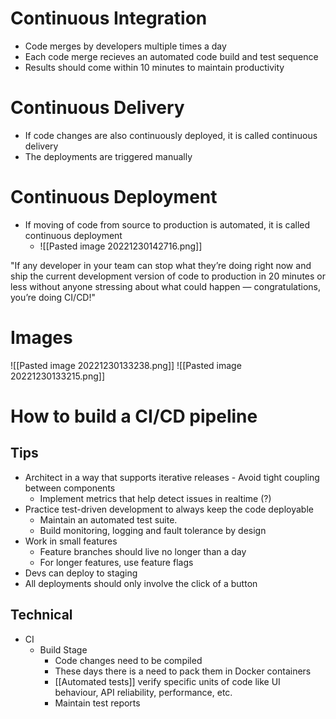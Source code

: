 # Continuous Integration
- Code merges by developers multiple times a day 
- Each code merge recieves an automated code build and test sequence
- Results should come within 10 minutes to maintain productivity
# Continuous Delivery
- If code changes are also continuously deployed, it is called continuous delivery
- The deployments are triggered manually
# Continuous Deployment
- If moving of code from source to production is automated, it is called continuous deployment
	- ![[Pasted image 20221230142716.png]]

"If any developer in your team can stop what they’re doing right now and ship the current development version of code to production in 20 minutes or less without anyone stressing about what could happen — congratulations, you’re doing CI/CD!"

# Images
![[Pasted image 20221230133238.png]]
![[Pasted image 20221230133215.png]]

# How to build a CI/CD pipeline
## Tips
- Architect in a way that supports iterative releases - Avoid tight coupling between components
	- Implement metrics that help detect issues in realtime (?)
- Practice test-driven development to always keep the code deployable
	- Maintain an automated test suite.
	- Build monitoring, logging and fault tolerance by design
- Work in small features
	- Feature branches should live no longer than a day
	- For longer features, use feature flags
- Devs can deploy to staging
- All deployments should only involve the click of a button

## Technical
- CI
	- Build Stage
		- Code changes need to be compiled
		- These days there is a need to pack them in Docker containers
		- [[Automated tests]] verify specific units of code like UI behaviour, API reliability, performance, etc.
		- Maintain test reports